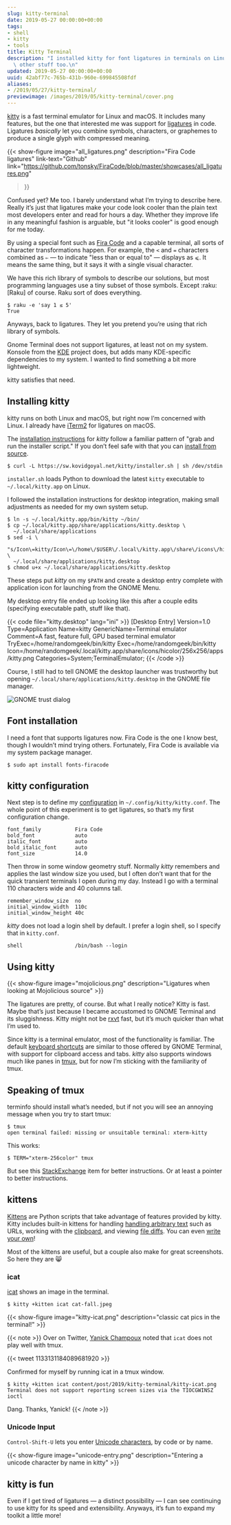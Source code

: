 ```yaml
---
slug: kitty-terminal
date: 2019-05-27 00:00:00+00:00
tags:
- shell
- kitty
- tools
title: Kitty Terminal
description: "I installed kitty for font ligatures in terminals on Linux, but it does\
  \ other stuff too.\n"
updated: 2019-05-27 00:00:00+00:00
uuid: 42abf77c-765b-431b-960e-699845508fdf
aliases:
- /2019/05/27/kitty-terminal/
previewimage: /images/2019/05/kitty-terminal/cover.png
---
```

[kitty](https://sw.kovidgoyal.net/kitty/index.html) is a fast terminal
emulator for Linux and macOS. It includes many features, but the one
that interested me was support for
[ligatures](https://en.wikipedia.org/wiki/Typographic_ligature) in code.
Ligatures *basically* let you combine symbols, characters, or graphemes
to produce a single glyph with compressed meaning.

{{< show-figure image="all_ligatures.png"
  description="Fira Code ligatures"
  link-text="Github"
  link="https://github.com/tonsky/FiraCode/blob/master/showcases/all_ligatures.png"
  >}}

Confused yet? Me too. I barely understand what I’m trying to describe
here. Really it’s just that ligatures make your code look cooler than
the plain text most developers enter and read for hours a day. Whether
they improve life in any meaningful fashion is arguable, but "it looks
cooler" is good enough for me today.

By using a special font such as [Fira
Code](https://github.com/tonsky/FiraCode) and a capable terminal, all
sorts of character transformations happen. For example, the `<` and `=`
characters combined as `⇐` — to indicate "less than or equal to" —
displays as `⩽`. It means the same thing, but it says it with a single
visual character.

We have this rich library of symbols to describe our solutions, but most
programming languages use a tiny subset of those symbols. Except
:raku:\[Raku\] of course. Raku sort of does everything.

``` console
$ raku -e 'say 1 ≤ 5'
True
```

Anyways, back to ligatures. They let you pretend you’re using that rich
library of symbols.

Gnome Terminal does not support ligatures, at least not on my system.
Konsole from the [KDE](https://www.kde.org/) project does, but adds many
KDE-specific dependencies to my system. I wanted to find something a bit
more lightweight.

kitty satisfies that need.

## Installing kitty

kitty runs on both Linux and macOS, but right now I’m concerned with
Linux. I already have [iTerm2](https://iterm2.com/) for ligatures on
macOS.

The [installation
instructions](https://sw.kovidgoyal.net/kitty/binary.html) for *kitty*
follow a familiar pattern of "grab and run the installer script." If you
don’t feel safe with that you can [install from
source](https://sw.kovidgoyal.net/kitty/build.html).

``` console
$ curl -L https://sw.kovidgoyal.net/kitty/installer.sh | sh /dev/stdin
```

`installer.sh` loads Python to download the latest `kitty` executable to
`~/.local/kitty.app` on Linux.

I followed the installation instructions for desktop integration, making
small adjustments as needed for my own system setup.

``` console
$ ln -s ~/.local/kitty.app/bin/kitty ~/bin/
$ cp ~/.local/kitty.app/share/applications/kitty.desktop \
  ~/.local/share/applications
$ sed -i \
  "s/Icon\=kitty/Icon\=\/home\/$USER\/.local\/kitty.app\/share\/icons\/hicolor\/256x256\/apps\/kitty.png/g" \
  ~/.local/share/applications/kitty.desktop
$ chmod u+x ~/.local/share/applications/kitty.desktop
```

These steps put *kitty* on my `$PATH` and create a desktop entry
complete with application icon for launching from the GNOME Menu.

My desktop entry file ended up looking like this after a couple edits
(specifying executable path, stuff like that).

{{< code file="kitty.desktop" lang="ini" >}}
[Desktop Entry]
Version=1.0
Type=Application
Name=kitty
GenericName=Terminal emulator
Comment=A fast, feature full, GPU based terminal emulator
TryExec=/home/randomgeek/bin/kitty
Exec=/home/randomgeek/bin/kitty
Icon=/home/randomgeek/.local/kitty.app/share/icons/hicolor/256x256/apps/kitty.png
Categories=System;TerminalEmulator;
{{< /code >}}

Course, I still had to tell GNOME the desktop launcher was trustworthy
but opening `~/.local/share/applications/kitty.desktop` in the GNOME
file manager.

![GNOME trust dialog](gnome-trust.png)

## Font installation

I need a font that supports ligatures now. Fira Code is the one I know
best, though I wouldn’t mind trying others. Fortunately, Fira Code is
available via my system package manager.

``` console
$ sudo apt install fonts-firacode
```

## kitty configuration

Next step is to define my
[configuration](https://sw.kovidgoyal.net/kitty/conf.html) in
`~/.config/kitty/kitty.conf`. The whole point of this experiment is to
get ligatures, so that’s my first configuration change.

    font_family           Fira Code
    bold_font             auto
    italic_font           auto
    bold_italic_font      auto
    font_size             14.0

Then throw in some window geometry stuff. Normally *kitty* remembers and
applies the last window size you used, but I often don’t want that for
the quick transient terminals I open during my day. Instead I go with a
terminal 110 characters wide and 40 columns tall.

    remember_window_size  no
    initial_window_width  110c
    initial_window_height 40c

*kitty* does not load a login shell by default. I prefer a login shell,
so I specify that in `kitty.conf`.

    shell                 /bin/bash --login

## Using kitty

{{< show-figure image="mojolicious.png"
  description="Ligatures when looking at Mojolicious source" >}}

The ligatures are pretty, of course. But what I really notice? Kitty is
fast. Maybe that’s just because I became accustomed to GNOME Terminal
and its sluggishness. Kitty might not be
[rxvt](http://rxvt.sourceforge.net/) fast, but it’s much quicker than
what I’m used to.

Since kitty is a terminal emulator, most of the functionality is
familiar. The default [keyboard
shortcuts](https://sw.kovidgoyal.net/kitty/index.html#tabs-and-windows)
are similar to those offered by GNOME Terminal, with support for
clipboard access and tabs. *kitty* also supports windows much like panes
in [tmux](https://github.com/tmux/tmux/wiki), but for now I’m sticking
with the familiarity of tmux.

## Speaking of tmux

terminfo should install what’s needed, but if not you will see an
annoying message when you try to start tmux:

``` console
$ tmux
open terminal failed: missing or unsuitable terminal: xterm-kitty
```

This works:

``` console
$ TERM="xterm-256color" tmux
```

But see this
[StackExchange](https://unix.stackexchange.com/questions/470676/tmux-under-kitty-terminal)
item for better instructions. Or at least a pointer to better
instructions.

## kittens

[Kittens](https://sw.kovidgoyal.net/kitty/index.html#kittens) are Python
scripts that take advantage of features provided by kitty. Kitty
includes built-in kittens for handling [handling arbitrary
text](https://sw.kovidgoyal.net/kitty/kittens/hints.html) such as URLs,
working with the
[clipboard](https://sw.kovidgoyal.net/kitty/kittens/clipboard.html), and
viewing [file diffs](https://sw.kovidgoyal.net/kitty/kittens/diff.html).
You can even [write your
own](https://sw.kovidgoyal.net/kitty/kittens/custom.html)\!

Most of the kittens are useful, but a couple also make for great
screenshots. So here they are 😸

### icat

[icat](https://sw.kovidgoyal.net/kitty/kittens/icat.html) shows an image
in the terminal.

``` console
$ kitty +kitten icat cat-fall.jpeg
```

{{< show-figure image="kitty-icat.png"
  description="classic cat pics in the terminal!" >}}

{{< note >}}
Over on Twitter, [Yanick Champoux](http://techblog.babyl.ca/) noted that
`icat` does not play well with tmux.

{{< tweet 1133131184089681920 >}}

Confirmed for myself by running icat in a tmux window.

``` console
$ kitty +kitten icat content/post/2019/kitty-terminal/kitty-icat.png
Terminal does not support reporting screen sizes via the TIOCGWINSZ ioctl
```

Dang. Thanks, Yanick\!
{{< /note >}}

### Unicode Input

`Control-Shift-U` lets you enter [Unicode
characters](https://sw.kovidgoyal.net/kitty/kittens/unicode-input.html),
by code or by name.

{{< show-figure image="unicode-entry.png"
  description="Entering a unicode character by name in kitty" >}}

## kitty is fun

Even if I get tired of ligatures — a distinct possibility — I can see
continuing to use kitty for its speed and extensibility. Anyways, it’s
fun to expand my toolkit a little more\!